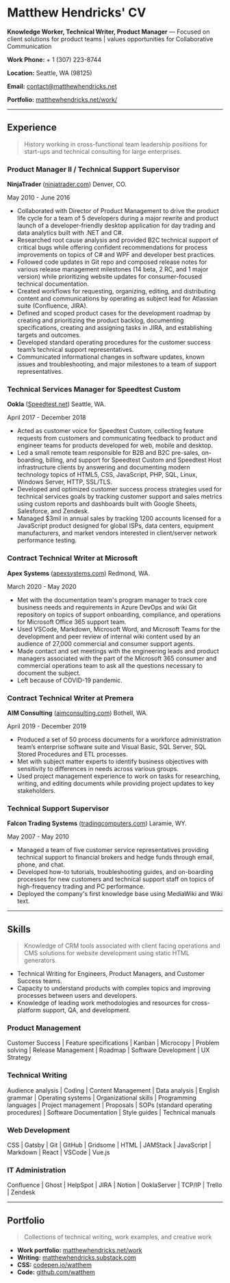 <!-- @format -->

# Matthew Hendricks' CV

**Knowledge Worker, Technical Writer, Product Manager** — Focused on client solutions for product teams | values opportunities for Collaborative Communication

**Work Phone:** + 1 (307) 223-8744

**Location:** Seattle, WA (98125)

**Email:** [contact@matthewhendricks.net](mailto:contact@matthewhendricks.net)

**Portfolio:** [matthewhendricks.net/work/](https://www.matthewhendricks.net/work)

---

## Experience

> History working in cross-functional team leadership positions for start-ups and technical consulting for large enterprises.

### Product Manager II / Technical Support Supervisor

**NinjaTrader** ([ninjatrader.com](https://www.ninjatrader.com/)) Denver, CO.

May 2010 - June 2016

- Collaborated with Director of Product Management to drive the product life cycle for a team of 5 developers during a major rewrite and product launch of a developer-friendly desktop application for day trading and data analytics built with .NET and C#.
- Researched root cause analysis and provided B2C technical support of critical bugs while offering confident recommendations for process improvements on topics of C# and WPF and developer best practices.
- Followed code updates in Git repo and composed release notes for various release management milestones (14 beta, 2 RC, and 1 major version) while prioritizing website updates for consumer-focused technical documentation.
- Created workflows for requesting, organizing, editing, and distributing content and communications by operating as subject lead for Atlassian suite (Confluence, JIRA).
- Defined and scoped product cases for the development roadmap by creating and prioritizing the product backlog, documenting specifications, creating and assigning tasks in JIRA, and establishing targets and outcomes.
- Developed standard operating procedures for the customer success team’s technical support representatives.
- Communicated informational changes in software updates, known issues and troubleshooting, and major milestones to a team of support representatives.

### Technical Services Manager for Speedtest Custom

**Ookla** ([Speedtest.net](https://www.speedtest.net/)) Seattle, WA.

April 2017 - December 2018

- Acted as customer voice for Speedtest Custom, collecting feature requests from customers and communicating feedback to product and engineer teams for products developed for web, mobile and desktop.
- Led a small remote team responsible for B2B and B2C pre-sales, on-boarding, billing, and support for Speedtest Custom and Speedtest Host infrastructure clients by answering and documenting modern technology topics of HTML5, CSS, JavaScript, PHP, SQL, Linux, Windows Server, HTTP, SSL/TLS.
- Developed and optimized customer success process strategies used for technical services goals by tracking customer support and sales metrics using custom reports and dashboards built with Google Sheets, Salesforce, and Zendesk.
- Managed $3mil in annual sales by tracking 1200 accounts licensed for a JavaScript product designed for global ISPs, data centers, equipment manufacturers, and market vendors interested in client/server network performance testing.

### Contract Technical Writer at Microsoft

**Apex Systems** ([apexsystems.com](https://www.apexsystems.com/)) Redmond, WA.

March 2020 - May 2020

- Met with the documentation team's program manager to track core business needs and requirements in Azure DevOps and wiki Git repository on topics of support onboarding, compliance, and operations for Microsoft Office 365 support team.
- Used VSCode, Markdown, Microsoft Word, and Microsoft Teams for the development and peer review of internal wiki content used by an audience of 27,000 commercial and consumer support agents.
- Made contact and set meetings with the engineering leads and product managers associated with the part of the Microsoft 365 consumer and commercial operations team to ask all the questions necessary to document the subject.
- Left because of COVID-19 pandemic.

### Contract Technical Writer at Premera

**AIM Consulting** ([aimconsulting.com](https://www.aimconsulting.com/)) Bothell, WA.

April 2019 - December 2019

- Produced a set of 50 process documents for a workforce administration team’s enterprise software suite and Visual Basic, SQL Server, SQL Stored Procedures and ETL processes.
- Met with subject matter experts to identify business objectives with sensitivity to differences in needs across various groups.
- Used project management experience to work on tasks for researching, writing, and editing documents while providing project updates to key stakeholders.

### Technical Support Supervisor

**Falcon Trading Systems** ([tradingcomputers.com](https://www.tradingcomputers.com/)) Laramie, WY.

May 2007 - May 2010

- Managed a team of five customer service representatives providing technical support to financial brokers and hedge funds through email, phone, and chat.
- Developed how-to tutorials, troubleshooting guides, and on-boarding processes for new customers and technical support staff on topics of high-frequency trading and PC performance.
- Deployed the company's first knowledge base using MediaWiki and Wiki text.

---

## Skills

> Knowledge of CRM tools associated with client facing operations and CMS solutions for website development using static HTML generators.

- Technical Writing for Engineers, Product Managers, and Customer Success teams.
- Capacity to understand products with complex topics and improving processes between users and developers.
- Knowledge of leading work methodologies and resources for cross-platform support, QA, and development.

### Product Management

Customer Success | Feature specifications | Kanban | Microcopy | Problem solving | Release Management | Roadmap | Software Development | UX Strategy

### Technical Writing

Audience analysis | Coding | Content Management | Data analysis | English grammar | Operating systems | Organizational skills | Programming languages | Project management | Proposals | SOPs (standard operating procedures) | Software Documentation | Style guides | Technical manuals

### Web Development

CSS | Gatsby | Git | GitHub | Gridsome | HTML | JAMStack | JavaScript | Markdown | React | VSCode | Vue.js

### IT Administration

Confluence | Ghost | HelpSpot | JIRA | Notion | OoklaServer | TCP/IP | Trello | Zendesk

---

## Portfolio

> Collections of technical writing, work examples, and creative work

- **Work portfolio:** [matthewhendricks.net/work](https://www.matthewhendricks.net/work/)
- **Writing:** [matthewhendricks.substack.com](https://matthewhendricks.substack.com/)
- **CSS:** [codepen.io/watthem](https://www.codepen.io/watthem)
- **Code:** [github.com/watthem](https://www.github.com/watthem)
